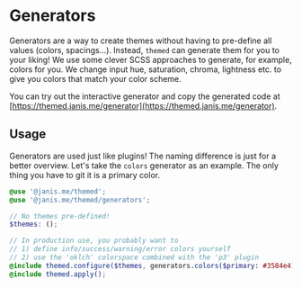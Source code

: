# Generators

Generators are a way to create themes without having to pre-define all values (colors, spacings...). Instead, `themed` can generate them for you to your liking!
We use some clever SCSS approaches to generate, for example, colors for you. We change input hue, saturation, chroma, lightness etc. to give you colors that match your color scheme.

You can try out the interactive generator and copy the generated code at [https://themed.janis.me/generator](https://themed.janis.me/generator).

## Usage

Generators are used just like plugins! The naming difference is just for a better overview.
Let's take the `colors` generator as an example. The only thing you have to git it is a primary color.

```scss [global.scss] {5,10}
@use '@janis.me/themed';
@use '@janis.me/themed/generators';

// No themes pre-defined!
$themes: ();

// In production use, you probably want to
// 1) define info/success/warning/error colors yourself
// 2) use the 'oklch' colorspace combined with the 'p3' plugin
@include themed.configure($themes, generators.colors($primary: #3584e4));
@include themed.apply();
```
